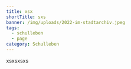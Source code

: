 ```yaml
---
title: xsx
shortTitle: sxs
banner: /img/uploads/2022-im-stadtarchiv.jpeg
tags:
  - schulleben
  - page
category: Schulleben
---
```

xsxsxsxs